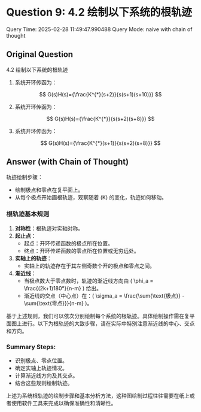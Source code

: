 # Question 9: 4.2 绘制以下系统的根轨迹

Query Time: 2025-02-28 11:49:47.990488
Query Mode: naive with chain of thought

## Original Question
4.2 绘制以下系统的根轨迹  

1. 系统开环传函为：  

$$
G(s)H(s)={\frac{K^{*}(s+2)}{s(s+1)(s+10)}}
$$  

2. 系统开环传函为：  

$$
G(s)H(s)={\frac{K^{*}}{s(s+2)(s+8)}}
$$  

3. 系统开环传函为：  

$$
G(s)H(s)={\frac{K^{*}(s+1)}{s(s+2)(s+8)}}
$$

## Answer (with Chain of Thought)
轨迹绘制步骤：
- 绘制极点和零点在复平面上。
- 从每个极点开始画根轨迹，观察随着 \(K\) 的变化，轨迹如何移动。

### 根轨迹基本规则

1. **对称性**：根轨迹对实轴对称。
2. **起止点**：
   - 起点：开环传递函数的极点所在位置。
   - 终点：开环传递函数的零点所在位置或无穷远处。
3. **实轴上的轨迹**：
   - 实轴上的轨迹存在于其左侧奇数个开的极点和零点之间。
4. **渐近线**：
   - 当极点数大于零点数时，轨迹的渐近线方向由 \( \phi_a = \frac{(2k+1)180°}{n-m} \) 给出。
   - 渐近线的交点（中心点）在：\( \sigma_a = \frac{\sum{\text{极点}} - \sum{\text{零点}}}{n-m} \)。

基于上述规则，我们可以依次分别绘制每个系统的根轨迹。具体绘制操作需在复平面图上进行。以下为根轨迹的大致步骤，请在实际中特别注意渐近线的中心、交点和方向。

### Summary Steps:
- 识别极点、零点位置。
- 确定实轴上轨迹情况。
- 计算渐近线方向及其交点。
- 结合这些规则绘制轨迹。

上述为系统根轨迹的绘制步骤和基本分析方法，这种图绘制过程往往需要在纸上或者使用软件工具来完成以确保准确性和清晰性。